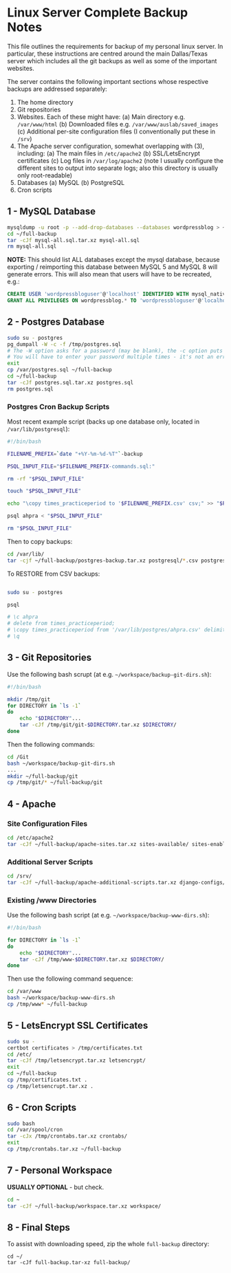 #  Linux Server Complete Backup Notes

This file outlines the requirements for backup of my personal linux server.  In particular, these instructions are centred around the main Dallas/Texas server which includes all the git backups as well as some of the important websites.

The server contains the following important sections whose respective backups are addressed separately:

1. The home directory
2. Git repositories
3. Websites.  Each of these might have:
    (a) Main directory e.g. `/var/www/html`
    (b) Downloaded files e.g. `/var/www/auslab/saved_images`
    (c) Additional per-site configuration files (I conventionally put these in `/srv`)
4. The Apache server configuration, somewhat overlapping with (3), including:
    (a) The main files in `/etc/apache2`
    (b) SSL/LetsEncrypt certificates
    (c) Log files in `/var/log/apache2` (note I usually configure the different sites to output into separate logs; also this directory is usually only root-readable)
5. Databases
    (a) MySQL
    (b) PostgreSQL
6. Cron scripts


## 1 - MySQL Database

```bash
mysqldump -u root -p --add-drop-databases --databases wordpressblog > ~/full-backup/mysql-all.sql
cd ~/full-backup
tar -cJf mysql-all.sql.tar.xz mysql-all.sql
rm mysql-all.sql
```
**NOTE:** This should list ALL databases except the mysql database, because exporting / reimporting this database between MySQL 5 and MySQL 8 will generate errors.  This will also mean that users will have to be recreated, e.g.:

```sql
CREATE USER 'wordpressbloguser'@'localhost' IDENTIFIED WITH mysql_native_password BY 'password';
GRANT ALL PRIVILEGES ON wordpressblog.* TO 'wordpressbloguser'@'localhost';
```

## 2 - Postgres Database

```bash
sudo su - postgres
pg_dumpall -W -c -f /tmp/postgres.sql
# The -W option asks for a password (may be blank), the -c option puts clear/drop statements in the output for a clean rebuild when reimporting, -f specifies the file
# You will have to enter your password multiple times - it's not an error
exit
cp /var/postgres.sql ~/full-backup
cd ~/full-backup
tar -cJf postgres.sql.tar.xz postgres.sql
rm postgres.sql
```

### Postgres Cron Backup Scripts

Most recent example script (backs up one database only, located in ```/var/lib/postgresql```):

```bash
#!/bin/bash

FILENAME_PREFIX=`date "+%Y-%m-%d-%T"`-backup

PSQL_INPUT_FILE="$FILENAME_PREFIX-commands.sql:"

rm -rf "$PSQL_INPUT_FILE"

touch "$PSQL_INPUT_FILE"

echo "\copy times_practiceperiod to '$FILENAME_PREFIX.csv' csv;" >> "$PSQL_INPUT_FILE"

psql ahpra < "$PSQL_INPUT_FILE"

rm "$PSQL_INPUT_FILE"
```

Then to copy backups:

```bash
cd /var/lib/
tar -cjf ~/full-backup/postgres-backup.tar.xz postgresql/*.csv postgresql/*.sh
```

To RESTORE from CSV backups:

```bash

sudo su - postgres

psql

# \c ahpra
# delete from times_practiceperiod;
# \copy times_practiceperiod from '/var/lib/postgres/ahpra.csv' delimiter ',' csv;
# \q
```

## 3 - Git Repositories

Use the following bash scrupt (at e.g. ```~/workspace/backup-git-dirs.sh```):

```bash
#!/bin/bash

mkdir /tmp/git
for DIRECTORY in `ls -1`
do
    echo "$DIRECTORY"...
    tar -cJf /tmp/git/git-$DIRECTORY.tar.xz $DIRECTORY/
done
```

Then the following commands:

```bash
cd /Git
bash ~/workspace/backup-git-dirs.sh
...
mkdir ~/full-backup/git
cp /tmp/git/* ~/full-backup/git
```

## 4 - Apache

### Site Configuration Files

```bash
cd /etc/apache2
tar -cJf ~/full-backup/apache-sites.tar.xz sites-available/ sites-enabled/
```

### Additional Server Scripts

```bash
cd /srv/
tar -cJf ~/full-backup/apache-additional-scripts.tar.xz django-configs/
```

### Existing /www Directories

Use the following bash script (at e.g. ```~/workspace/backup-www-dirs.sh```):

```bash
#!/bin/bash

for DIRECTORY in `ls -1`
do
    echo "$DIRECTORY"...
    tar -cJf /tmp/www-$DIRECTORY.tar.xz $DIRECTORY/
done
```

Then use the following command sequence:

```bash
cd /var/www
bash ~/workspace/backup-www-dirs.sh
cp /tmp/www* ~/full-backup
```

## 5 - LetsEncrypt SSL Certificates

```bash
sudo su -
certbot certificates > /tmp/certificates.txt
cd /etc/
tar -cJf /tmp/letsencrypt.tar.xz letsencrypt/
exit
cd ~/full-backup
cp /tmp/certificates.txt .
cp /tmp/letsencrupt.tar.xz .
```

## 6 - Cron Scripts

```bash
sudo bash
cd /var/spool/cron
tar -cJx /tmp/crontabs.tar.xz crontabs/
exit
cp /tmp/crontabs.tar.xz ~/full-backup
```

## 7 - Personal Workspace

**USUALLY OPTIONAL** - but check.

```bash
cd ~
tar -cJf ~/full-backup/workspace.tar.xz workspace/
```

## 8 - Final Steps

To assist with downloading speed, zip the whole ```full-backup``` directory:

```
cd ~/
tar -cJf full-backup.tar-xz full-backup/
```
